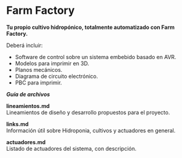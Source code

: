 # Farm Factory
**Tu propio cultivo hidropónico, totalmente automatizado con Farm Factory.**

Deberá incluir:
* Software de control sobre un sistema embebido basado en AVR.
* Modelos para imprimir en 3D.
* Planos mecánicos.
* Diagrama de circuito electrónico.
* PBC para imprimir.

***Guía de archivos***
>  
**lineamientos.md**  
Lineamientos de diseño y desarrollo propuestos para el proyecto.  
>
**links.md**  
Información útil sobre Hidroponia, cultivos y actuadores en general.  
>
**actuadores.md**  
Listado de actuadores del sistema, con descripción.
